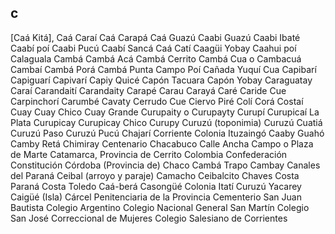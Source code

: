 ## c
[Caá Kitá],
Caá Caraí
Caá Carapá
Caá Guazú
Caabi Guazú
Caabi Ibaté
Caabí poí
Caabi Pucú
Caabí Sancá
Caá Catí
Caagüi Yobay
Caahui poí
Calaguala
Cambá
Cambá Acá
Cambá Cerrito
Cambá Cua o Cambacuá
Cambaí
Cambá Porá
Cambá Punta
Campo Poí
Cañada Yuquí Cua
Capibarí
Capiguarí
Capivarí
Capiy Quicé
Capón Tacuara
Capón Yobay
Caraguatay
Caraí
Carandaití
Carandaity
Carapé
Carau
Carayá
Caré
Caride Cue
Carpinchorí
Carumbé
Cavaty
Cerrudo Cue
Ciervo Piré
Colí
Corá
Costaí
Cuay
Cuay Chico
Cuay Grande
Curupaity o Curupayty
Curupí
Curupicaí La Plata
Curupicay
Curupicay Chico
Curupy
Curuzú (toponimia)
Curuzú Cuatiá
Curuzú Paso
Curuzú Pucú
Chajarí
Corriente
Colonia Ituzaingó
Caaby Guahó
Camby Retá
Chimiray
Centenario
Chacabuco
Calle Ancha
Campo o Plaza de Marte
Catamarca, Provincia de
Cerrito
Colombia
Confederación
Constitución
Córdoba (Provincia de)
Chaco
Cambá Trapo
Cambay
Canales del Paraná
Ceibal (arroyo y paraje)
Camacho
Ceibalcito
Chaves
Costa Paraná
Costa Toledo
Caá-berá
Casongüé
Colonia Itatí
Curuzú Yacarey
Caigüé (Isla)
Cárcel Penitenciaria de la Provincia
Cementerio San Juan Bautista
Colegio Argentino
Colegio Nacional General San Martín
Colegio San José
Correccional de Mujeres
Colegio Salesiano de Corrientes